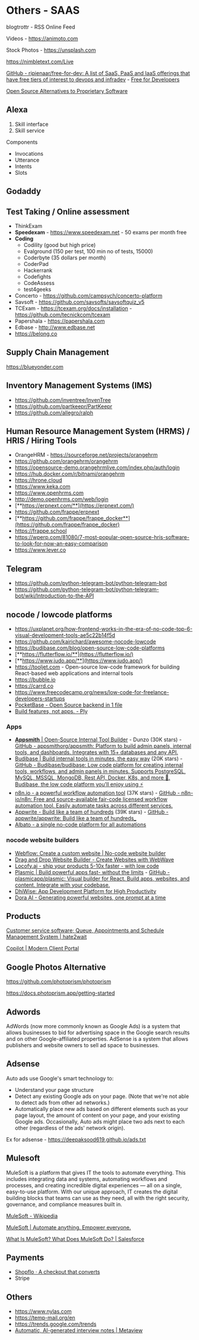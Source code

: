 # Others - SAAS

blogtrottr - RSS Online Feed

Videos - https://animoto.com

Stock Photos - https://unsplash.com

https://nimbletext.com/Live

[GitHub - ripienaar/free-for-dev: A list of SaaS, PaaS and IaaS offerings that have free tiers of interest to devops and infradev](https://github.com/ripienaar/free-for-dev) - [Free for Developers](https://free-for.dev)

[Open Source Alternatives to Proprietary Software](https://www.opensourcealternative.to/)

## Alexa

1. Skill interface
2. Skill service

Components

- Invocations
- Utterance
- Intents
- Slots

## Godaddy

## Test Taking / Online assessment

- ThinkExam
- **Speedexam** - https://www.speedexam.net - 50 exams per month free
- **Coding**
    - Codility (good but high price)
    - Evalground (150 per test, 100 min no of tests, 15000)
    - Coderbyte (35 dollars per month)
    - CoderPad
    - Hackerrank
    - Codefights
    - CodeAssess
    - test4geeks
- Concerto - https://github.com/campsych/concerto-platform
- Savsoft - https://github.com/savsofts/savsoftquiz_v5
- TCExam - https://tcexam.org/docs/installation - https://github.com/tecnickcom/tcexam
- Papershala - https://papershala.com
- Edbase - http://www.edbase.net
- https://belong.co

## Supply Chain Management

https://blueyonder.com

## Inventory Management Systems (IMS)

- https://github.com/inventree/InvenTree
- https://github.com/partkeepr/PartKeepr
- https://github.com/allegro/ralph

## Human Resource Management System (HRMS) / HRIS / Hiring Tools

- OrangeHRM - https://sourceforge.net/projects/orangehrm
- https://github.com/orangehrm/orangehrm
- https://opensource-demo.orangehrmlive.com/index.php/auth/login
- https://hub.docker.com/r/bitnami/orangehrm
- https://hrone.cloud
- https://www.keka.com
- https://www.openhrms.com
- http://demo.openhrms.com/web/login
- [**https://erpnext.com/**](https://erpnext.com/)
- https://github.com/frappe/erpnext
- [**https://github.com/frappe/frappe_docker**](https://github.com/frappe/frappe_docker)
- https://frappe.school
- https://wperp.com/81080/7-most-popular-open-source-hris-software-to-look-for-now-an-easy-comparison
- https://www.lever.co

## Telegram

- https://github.com/python-telegram-bot/python-telegram-bot
- https://github.com/python-telegram-bot/python-telegram-bot/wiki/Introduction-to-the-API

## nocode / lowcode platforms

- https://uxplanet.org/how-frontend-works-in-the-era-of-no-code-top-6-visual-development-tools-ae5c22b14f5d
- https://github.com/kairichard/awesome-nocode-lowcode
- https://budibase.com/blog/open-source-low-code-platforms
- [**https://flutterflow.io/**](https://flutterflow.io/)
- [**https://www.judo.app/**](https://www.judo.app/)
- https://tooljet.com - Open-source low-code framework for building React-based web applications and internal tools
- https://bubble.io
- https://carrd.co
- https://www.freecodecamp.org/news/low-code-for-freelance-developers-startups
- [PocketBase - Open Source backend in 1 file](https://pocketbase.io/)
- [Build features, not apps. - Ply](https://ply.io/)

### Apps

- [**Appsmith** | Open-Source Internal Tool Builder](https://www.appsmith.com/) - Dunzo (30K stars) - [GitHub - appsmithorg/appsmith: Platform to build admin panels, internal tools, and dashboards. Integrates with 15+ databases and any API.](https://github.com/appsmithorg/appsmith)
- [Budibase | Build internal tools in minutes, the easy way](https://budibase.com/) (20K stars) - [GitHub - Budibase/budibase: Low code platform for creating internal tools, workflows, and admin panels in minutes. Supports PostgreSQL, MySQL, MSSQL, MongoDB, Rest API, Docker, K8s, and more 🚀. Budibase, the low code platform you'll enjoy using ⚡](https://github.com/Budibase/budibase)
- [n8n.io - a powerful workflow automation tool](https://n8n.io/) (37K stars) - [GitHub - n8n-io/n8n: Free and source-available fair-code licensed workflow automation tool. Easily automate tasks across different services.](https://github.com/n8n-io/n8n)
- [Appwrite - Build like a team of hundreds](https://appwrite.io/) (39K stars) - [GitHub - appwrite/appwrite: Build like a team of hundreds\_](https://github.com/appwrite/appwrite)
- [Albato - a single no-code platform for all automations](https://albato.com/)

### nocode website builders

- [Webflow: Create a custom website | No-code website builder](https://webflow.com/)
- [Drag and Drop Website Builder - Create Websites with WebWave](https://webwave.me/)
- [Locofy.ai - ship your products 5-10x faster - with low code](https://www.locofy.ai/)
- [Plasmic | Build powerful apps fast- without the limits](https://www.plasmic.app/) - [GitHub - plasmicapp/plasmic: Visual builder for React. Build apps, websites, and content. Integrate with your codebase.](https://github.com/plasmicapp/plasmic)
- [DhiWise: App Development Platform for High Productivity](https://www.dhiwise.com/)
- [Dora AI - Generating powerful websites, one prompt at a time](https://www.dora.run/ai)

## Products

[Customer service software; Queue, Appointments and Schedule Management System | hate2wait](https://hate2wait.io)

[Copilot | Modern Client Portal](https://www.copilot.com/)

## Google Photos Alternative

https://github.com/photoprism/photoprism

https://docs.photoprism.app/getting-started

## Adwords

AdWords (now more commonly known as Google Ads) is a system that allows businesses to bid for advertising space in the Google search results and on other Google-affiliated properties. AdSense is a system that allows publishers and website owners to sell ad space to businesses.

## Adsense

Auto ads use Google's smart technology to:

- Understand your page structure
- Detect any existing Google ads on your page. (Note that we're not able to detect ads from other ad networks.)
- Automatically place new ads based on different elements such as your page layout, the amount of content on your page, and your existing Google ads. Occasionally, Auto ads might place two ads next to each other (regardless of the ads' network origin).

Ex for adsense - https://deepaksood619.github.io/ads.txt

## Mulesoft

MuleSoft is a platform that gives IT the tools to automate everything. This includes integrating data and systems, automating workflows and processes, and creating incredible digital experiences — all on a single, easy-to-use platform. With our unique approach, IT creates the digital building blocks that teams can use as they need, all with the right security, governance, and compliance measures built in.

[MuleSoft - Wikipedia](https://en.wikipedia.org/wiki/MuleSoft)

[MuleSoft | Automate anything. Empower everyone.](https://www.mulesoft.com/)

[What Is MuleSoft? What Does MuleSoft Do? | Salesforce](https://www.salesforce.com/blog/what-is-mulesoft/)

## Payments

- [Shopflo · A checkout that converts](https://shopflo.com/)
- Stripe

## Others

- https://www.nylas.com
- https://temp-mail.org/en
- https://trends.google.com/trends
- [Automatic, AI-generated interview notes | Metaview](https://www.metaview.ai/)
